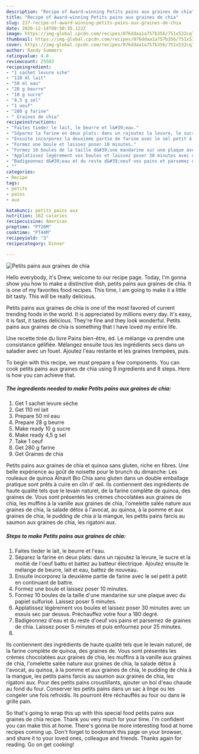 ```yaml
---
description: "Recipe of Award-winning Petits pains aux graines de chia"
title: "Recipe of Award-winning Petits pains aux graines de chia"
slug: 227-recipe-of-award-winning-petits-pains-aux-graines-de-chia
date: 2020-12-14T00:50:35.122Z
image: https://img-global.cpcdn.com/recipes/076ddaa1a757b356/751x532cq70/petits-pains-aux-graines-de-chia-photo-principale-de-la-recette.jpg
thumbnail: https://img-global.cpcdn.com/recipes/076ddaa1a757b356/751x532cq70/petits-pains-aux-graines-de-chia-photo-principale-de-la-recette.jpg
cover: https://img-global.cpcdn.com/recipes/076ddaa1a757b356/751x532cq70/petits-pains-aux-graines-de-chia-photo-principale-de-la-recette.jpg
author: Randy Summers
ratingvalue: 4.8
reviewcount: 25583
recipeingredient:
- "1 sachet levure sche"
- "110 ml lait"
- "50 ml eau"
- "28 g beurre"
- "10 g sucre"
- "4,5 g sel"
- "1 oeuf"
- "280 g farine"
- " Graines de chia"
recipeinstructions:
- "Faites tieder le lait, le beurre et l&#39;eau."
- "Séparez la farine en deux plats: dans un rajoutez la levure, le sucre et la moitié de l&#39;oeuf battu et battez au batteur électrique. Ajoutez ensuite le mélange de beurre, lait et eau, battez de nouveau."
- "Ensuite incorporez la deuxième partie de farine avec le sel petit à petit en continuant de battre."
- "Formez une boule et laissez poser 10 minutes."
- "Formez 10 boules de la taille d&#39;une mandarine sur une plaque avec du papiet sulfurisé. Laissez poser 5 minutes."
- "Applatissez légèrement vos boules et laissez poser 30 minutes avec un essuis sec par dessus. Préchauffez votre four a 180 degré."
- "Badigeonnez d&#39;eau et du reste d&#39;oeuf vos pains et parsemez de graines de chia. Laissez poser 5 minutes et puis enfournez pour 25 minutes."
- ""
categories:
- Recipe
tags:
- petits
- pains
- aux

katakunci: petits pains aux 
nutrition: 162 calories
recipecuisine: American
preptime: "PT20M"
cooktime: "PT44M"
recipeyield: "3"
recipecategory: Dinner

---
```



![Petits pains aux graines de chia](https://img-global.cpcdn.com/recipes/076ddaa1a757b356/751x532cq70/petits-pains-aux-graines-de-chia-photo-principale-de-la-recette.jpg)

Hello everybody, it's Drew, welcome to our recipe page. Today, I'm gonna show you how to make a distinctive dish, petits pains aux graines de chia. It is one of my favorites food recipes. This time, I am going to make it a little bit tasty. This will be really delicious.

Petits pains aux graines de chia is one of the most favored of current trending foods in the world. It is appreciated by millions every day. It's easy, it is fast, it tastes delicious. They're fine and they look wonderful. Petits pains aux graines de chia is something that I have loved my entire life.

Une recette tirée du livre Pains bien-être, éd. Le mélange va prendre une consistance gélifiée. Mélangez ensuite tous les ingrédients secs dans un saladier avec un fouet. Ajoutez l&#39;eau restante et les graines trempées, puis.


To begin with this recipe, we must prepare a few components. You can cook petits pains aux graines de chia using 9 ingredients and 8 steps. Here is how you can achieve that.

<!--inarticleads1-->

##### The ingredients needed to make Petits pains aux graines de chia:

1. Get 1 sachet levure sèche
1. Get 110 ml lait
1. Prepare 50 ml eau
1. Prepare 28 g beurre
1. Make ready 10 g sucre
1. Make ready 4,5 g sel
1. Take 1 oeuf
1. Get 280 g farine
1. Get  Graines de chia


Petits pains aux graines de chia et quinoa sans gluten, riche en fibres. Une belle expérience au goût de noisette pour le brunch du dimanche: Les rouleaux de quinoa Alnavit Bio Chia sans gluten dans un double emballage pratique sont prêts à cuire en clin d&#39; œil. Ils contiennent des ingrédients de haute qualité tels que le levain naturel, de la farine complète de quinoa, des graines de. Vous sont présentés les crèmes chocolatées aux graines de chia, les muffins à la vanille aux graines de chia, l&#39;omelette salée nature aux graines de chia, la salade détox à l&#39;avocat, au quinoa, à la pomme et aux graines de chia, le pudding de chia à la mangue, les petits pains farcis au saumon aux graines de chia, les rigatoni aux. 

<!--inarticleads2-->

##### Steps to make Petits pains aux graines de chia:

1. Faites tieder le lait, le beurre et l&#39;eau.
1. Séparez la farine en deux plats: dans un rajoutez la levure, le sucre et la moitié de l&#39;oeuf battu et battez au batteur électrique. Ajoutez ensuite le mélange de beurre, lait et eau, battez de nouveau.
1. Ensuite incorporez la deuxième partie de farine avec le sel petit à petit en continuant de battre.
1. Formez une boule et laissez poser 10 minutes.
1. Formez 10 boules de la taille d&#39;une mandarine sur une plaque avec du papiet sulfurisé. Laissez poser 5 minutes.
1. Applatissez légèrement vos boules et laissez poser 30 minutes avec un essuis sec par dessus. Préchauffez votre four a 180 degré.
1. Badigeonnez d&#39;eau et du reste d&#39;oeuf vos pains et parsemez de graines de chia. Laissez poser 5 minutes et puis enfournez pour 25 minutes.
1. 


Ils contiennent des ingrédients de haute qualité tels que le levain naturel, de la farine complète de quinoa, des graines de. Vous sont présentés les crèmes chocolatées aux graines de chia, les muffins à la vanille aux graines de chia, l&#39;omelette salée nature aux graines de chia, la salade détox à l&#39;avocat, au quinoa, à la pomme et aux graines de chia, le pudding de chia à la mangue, les petits pains farcis au saumon aux graines de chia, les rigatoni aux. Pour des petits pains croustillants, ajouter un bol d&#39;eau chaude au fond du four. Conserver les petits pains dans un sac à linge ou les congeler une fois refroidis. Ils pourront être réchauffés au four ou dans le grille pain. 

So that's going to wrap this up with this special food petits pains aux graines de chia recipe. Thank you very much for your time. I'm confident you can make this at home. There's gonna be more interesting food at home recipes coming up. Don't forget to bookmark this page on your browser, and share it to your loved ones, colleague and friends. Thanks again for reading. Go on get cooking!
